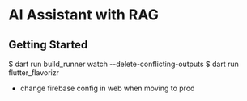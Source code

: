 # AI Assistant with RAG



## Getting Started

$ dart run build_runner watch --delete-conflicting-outputs
$ dart run flutter_flavorizr

- change firebase config in web when moving to prod
